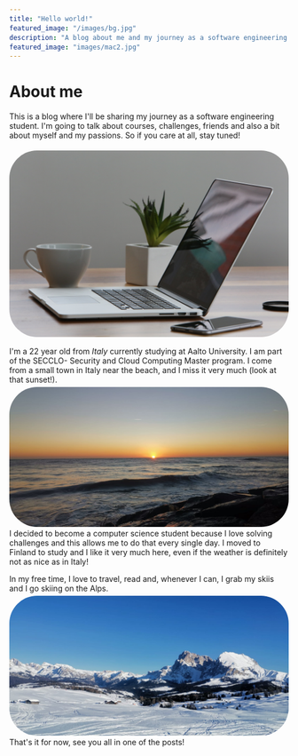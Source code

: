 ```yaml
---
title: "Hello world!"
featured_image: "/images/bg.jpg"
description: "A blog about me and my journey as a software engineering student."
featured_image: "images/mac2.jpg"
---
```


# About me

This is a blog where I'll be sharing my journey as a software engineering student.
I'm going to talk about courses, challenges, friends and also a bit about myself and my passions.
So if you care at all, stay tuned!

<img src="/images/mac.jpg" alt="Photo of a mac" style="border-radius: 50px; margin-top: 5px;"/>

I'm a 22 year old from _Italy_ currently studying at Aalto University. I am part of the SECCLO- Security and Cloud Computing Master program.
I come from a small town in Italy near the beach, and I miss it very much (look at that sunset!).
<img src="/images/bg.jpg" alt="Sunset" style="border-radius: 50px; margin-top: 5px;"/>
I decided to become a computer science student because I love solving challenges and this allows me to do that every single day.
I moved to Finland to study and I like it very much here, even if the weather is definitely not as nice as in Italy!

In my free time, I love to travel, read and, whenever I can, I grab my skiis and I go skiing on the Alps.
<img src="/images/alps.jpeg" alt="Alps" style="border-radius: 50px; margin-top: 5px;"/>
That's it for now, see you all in one of the posts!
